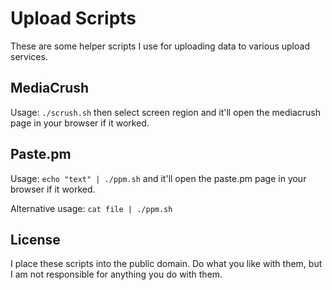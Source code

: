 Upload Scripts
==============

These are some helper scripts I use for uploading data to various upload
services.

MediaCrush
----------

Usage: `./scrush.sh` then select screen region and it'll open the mediacrush
page in your browser if it worked.

Paste.pm
--------

Usage: `echo "text" | ./ppm.sh` and it'll open the paste.pm page in your
browser if it worked.

Alternative usage: `cat file | ./ppm.sh`


License
-------
I place these scripts into the public domain. Do what you like with them, but
I am not responsible for anything you do with them.
